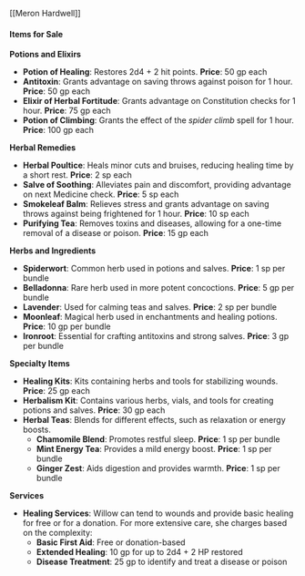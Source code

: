 [[Meron Hardwell]]
#### **Items for Sale**

**Potions and Elixirs**

- **Potion of Healing**: Restores 2d4 + 2 hit points. **Price**: 50 gp each
- **Antitoxin**: Grants advantage on saving throws against poison for 1 hour. **Price**: 50 gp each
- **Elixir of Herbal Fortitude**: Grants advantage on Constitution checks for 1 hour. **Price**: 75 gp each
- **Potion of Climbing**: Grants the effect of the _spider climb_ spell for 1 hour. **Price**: 100 gp each

**Herbal Remedies**

- **Herbal Poultice**: Heals minor cuts and bruises, reducing healing time by a short rest. **Price**: 2 sp each
- **Salve of Soothing**: Alleviates pain and discomfort, providing advantage on next Medicine check. **Price**: 5 sp each
- **Smokeleaf Balm**: Relieves stress and grants advantage on saving throws against being frightened for 1 hour. **Price**: 10 sp each
- **Purifying Tea**: Removes toxins and diseases, allowing for a one-time removal of a disease or poison. **Price**: 15 gp each

**Herbs and Ingredients**

- **Spiderwort**: Common herb used in potions and salves. **Price**: 1 sp per bundle
- **Belladonna**: Rare herb used in more potent concoctions. **Price**: 5 gp per bundle
- **Lavender**: Used for calming teas and salves. **Price**: 2 sp per bundle
- **Moonleaf**: Magical herb used in enchantments and healing potions. **Price**: 10 gp per bundle
- **Ironroot**: Essential for crafting antitoxins and strong salves. **Price**: 3 gp per bundle

**Specialty Items**

- **Healing Kits**: Kits containing herbs and tools for stabilizing wounds. **Price**: 25 gp each
- **Herbalism Kit**: Contains various herbs, vials, and tools for creating potions and salves. **Price**: 30 gp each
- **Herbal Teas**: Blends for different effects, such as relaxation or energy boosts.
    - **Chamomile Blend**: Promotes restful sleep. **Price**: 1 sp per bundle
    - **Mint Energy Tea**: Provides a mild energy boost. **Price**: 1 sp per bundle
    - **Ginger Zest**: Aids digestion and provides warmth. **Price**: 1 sp per bundle

**Services**

- **Healing Services**: Willow can tend to wounds and provide basic healing for free or for a donation. For more extensive care, she charges based on the complexity:
    - **Basic First Aid**: Free or donation-based
    - **Extended Healing**: 10 gp for up to 2d4 + 2 HP restored
    - **Disease Treatment**: 25 gp to identify and treat a disease or poison
